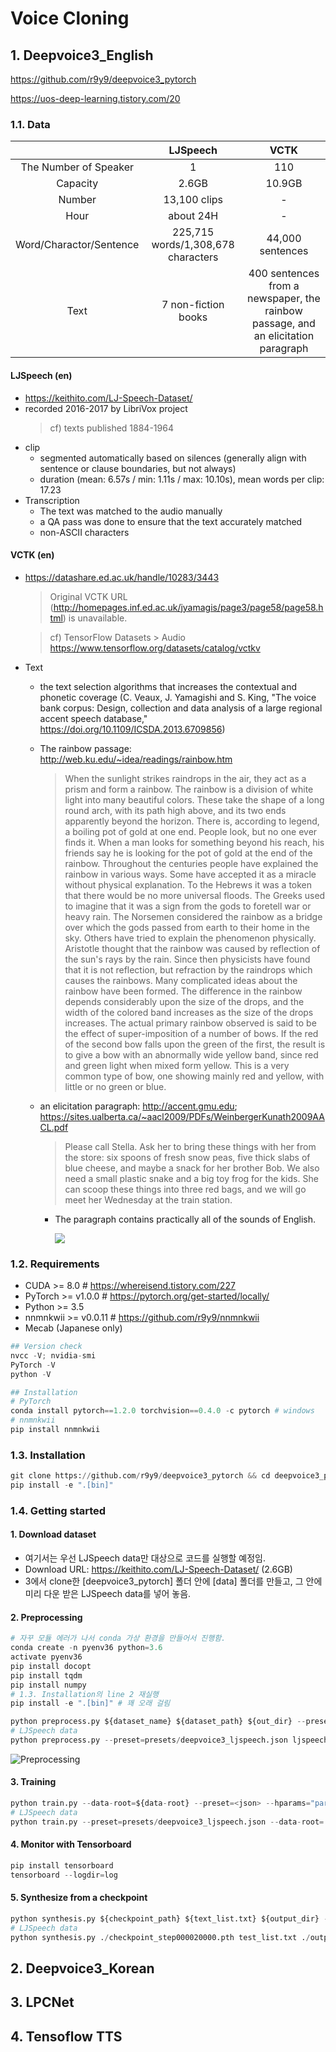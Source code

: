 # Voice Cloning
## 1. Deepvoice3_English
https://github.com/r9y9/deepvoice3_pytorch

https://uos-deep-learning.tistory.com/20
### 1.1. Data
||LJSpeech|VCTK|
|:--:|:--:|:--:|
|The Number of Speaker|1|110|
|Capacity|2.6GB|10.9GB|
|Number|13,100 clips|-|
|Hour|about 24H|-|
|Word/Charactor/Sentence|225,715 words/1,308,678 characters|44,000 sentences
|Text|7 non-fiction books|400 sentences from a newspaper, the rainbow passage, and  an elicitation paragraph|
 
#### LJSpeech (en)
- https://keithito.com/LJ-Speech-Dataset/
- recorded 2016-2017 by LibriVox project
  > cf) texts published 1884-1964
- clip
  - segmented automatically based on silences (generally align with sentence or clause boundaries, but not always)
  - duration (mean: 6.57s / min: 1.11s / max: 10.10s), mean words per clip: 17.23
- Transcription
  - The text was matched to the audio manually
  - a QA pass was done to ensure that the text accurately matched
  - non-ASCII characters 
  
#### VCTK (en)
- https://datashare.ed.ac.uk/handle/10283/3443
  > Original VCTK URL (http://homepages.inf.ed.ac.uk/jyamagis/page3/page58/page58.html) is unavailable.
  
  > cf) TensorFlow Datasets > Audio https://www.tensorflow.org/datasets/catalog/vctkv

- Text
  - the text selection algorithms that increases the contextual and phonetic coverage (C. Veaux, J. Yamagishi and S. King, "The voice bank corpus: Design, collection and data analysis of a large regional accent speech database," https://doi.org/10.1109/ICSDA.2013.6709856)
  - The rainbow passage: http://web.ku.edu/~idea/readings/rainbow.htm
    > When the sunlight strikes raindrops in the air, they act as a prism and form a rainbow.
The rainbow is a division of white light into many beautiful colors. These take the shape
of a long round arch, with its path high above, and its two ends apparently beyond the
horizon. There is, according to legend, a boiling pot of gold at one end. People look, but
no one ever finds it. When a man looks for something beyond his reach, his friends say
he is looking for the pot of gold at the end of the rainbow. Throughout the centuries
people have explained the rainbow in various ways. Some have accepted it as a miracle
without physical explanation. To the Hebrews it was a token that there would be no more
universal floods. The Greeks used to imagine that it was a sign from the gods to foretell
war or heavy rain. The Norsemen considered the rainbow as a bridge over which the gods
passed from earth to their home in the sky. Others have tried to explain the phenomenon
physically. Aristotle thought that the rainbow was caused by reflection of the sun's rays
by the rain. Since then physicists have found that it is not reflection, but refraction by the
raindrops which causes the rainbows. Many complicated ideas about the rainbow have
been formed. The difference in the rainbow depends considerably upon the size of the
drops, and the width of the colored band increases as the size of the drops increases. The
actual primary rainbow observed is said to be the effect of super-imposition of a number
of bows. If the red of the second bow falls upon the green of the first, the result is to give
a bow with an abnormally wide yellow band, since red and green light when mixed form
yellow. This is a very common type of bow, one showing mainly red and yellow, with
little or no green or blue.

  - an elicitation paragraph: http://accent.gmu.edu; https://sites.ualberta.ca/~aacl2009/PDFs/WeinbergerKunath2009AACL.pdf
    > Please call Stella. Ask her to bring these
things with her from the store: six spoons
of fresh snow peas, five thick slabs of blue
cheese, and maybe a snack for her
brother Bob. We also need a small plastic
snake and a big toy frog for the kids. She
can scoop these things into three red
bags, and we will go meet her Wednesday
at the train station. 
    - The paragraph contains practically all of the sounds of English.
    
      ![](http://accent.gmu.edu/images/sounds.GIF)
      
### 1.2. Requirements
- CUDA >= 8.0 # https://whereisend.tistory.com/227
- PyTorch >= v1.0.0 # https://pytorch.org/get-started/locally/
- Python >= 3.5
- nnmnkwii >= v0.0.11 # https://github.com/r9y9/nnmnkwii
- Mecab (Japanese only)

```python
## Version check
nvcc -V; nvidia-smi
PyTorch -V
python -V

## Installation
# PyTorch
conda install pytorch==1.2.0 torchvision==0.4.0 -c pytorch # windows
# nnmnkwii
pip install nnmnkwii
```

### 1.3. Installation
```python
git clone https://github.com/r9y9/deepvoice3_pytorch && cd deepvoice3_pytorch
pip install -e ".[bin]"
```

### 1.4. Getting started
#### 1. Download dataset
- 여기서는 우선 LJSpeech data만 대상으로 코드를 실행할 예정임.
- Download URL: https://keithito.com/LJ-Speech-Dataset/ (2.6GB)
- 3에서 clone한 [deepvoice3_pytorch] 폴더 안에 [data] 폴더를 만들고, 그 안에 미리 다운 받은 LJSpeech data를 넣어 놓음.

#### 2. Preprocessing
```python
# 자꾸 모듈 에러가 나서 conda 가상 환경을 만들어서 진행함.
conda create -n pyenv36 python=3.6
activate pyenv36
pip install docopt
pip install tqdm
pip install numpy
# 1.3. Installation의 line 2 재실행
pip install -e ".[bin]" # 꽤 오래 걸림
```

```python
python preprocess.py ${dataset_name} ${dataset_path} ${out_dir} --preset=<json>
# LJSpeech data
python preprocess.py --preset=presets/deepvoice3_ljspeech.json ljspeech ./data/LJSpeech-1.1/ ./data/ljspeech 
```

![Preprocessing](https://user-images.githubusercontent.com/42113942/110910017-223f5700-8354-11eb-824a-7637f2c9baa0.JPG)


#### 3. Training
```python
python train.py --data-root=${data-root} --preset=<json> --hparams="parameters you may want to override"
# LJSpeech data
python train.py --preset=presets/deepvoice3_ljspeech.json --data-root=./data/ljspeech/
```

#### 4. Monitor with Tensorboard
```python
pip install tensorboard
tensorboard --logdir=log
```

#### 5. Synthesize from a checkpoint

```python
python synthesis.py ${checkpoint_path} ${text_list.txt} ${output_dir} --preset=<json>
# LJSpeech data
python synthesis.py ./checkpoint_step000020000.pth test_list.txt ./output_dir --preset=presets/deepvoice3_ljspeech.json
```

## 2. Deepvoice3_Korean
## 3. LPCNet
## 4. Tensoflow TTS
